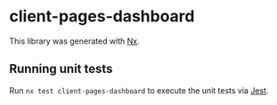 # client-pages-dashboard

This library was generated with [Nx](https://nx.dev).

## Running unit tests

Run `nx test client-pages-dashboard` to execute the unit tests via [Jest](https://jestjs.io).
